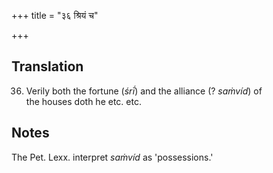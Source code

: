 +++
title = "३६ श्रियं च"

+++
## Translation
36. Verily both the fortune (*śrī́*) and the alliance (? *saṁvíd*) of  
the houses doth he etc. etc.

## Notes
The Pet. Lexx. interpret *saṁvíd* as 'possessions.'
